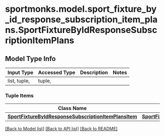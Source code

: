 # sportmonks.model.sport_fixture_by_id_response_subscription_item_plans.SportFixtureByIdResponseSubscriptionItemPlans

## Model Type Info
Input Type | Accessed Type | Description | Notes
------------ | ------------- | ------------- | -------------
list, tuple,  | tuple,  |  | 

### Tuple Items
Class Name | Input Type | Accessed Type | Description | Notes
------------- | ------------- | ------------- | ------------- | -------------
[**SportFixtureByIdResponseSubscriptionItemPlansItem**](SportFixtureByIdResponseSubscriptionItemPlansItem.md) | [**SportFixtureByIdResponseSubscriptionItemPlansItem**](SportFixtureByIdResponseSubscriptionItemPlansItem.md) | [**SportFixtureByIdResponseSubscriptionItemPlansItem**](SportFixtureByIdResponseSubscriptionItemPlansItem.md) |  | 

[[Back to Model list]](../../README.md#documentation-for-models) [[Back to API list]](../../README.md#documentation-for-api-endpoints) [[Back to README]](../../README.md)

